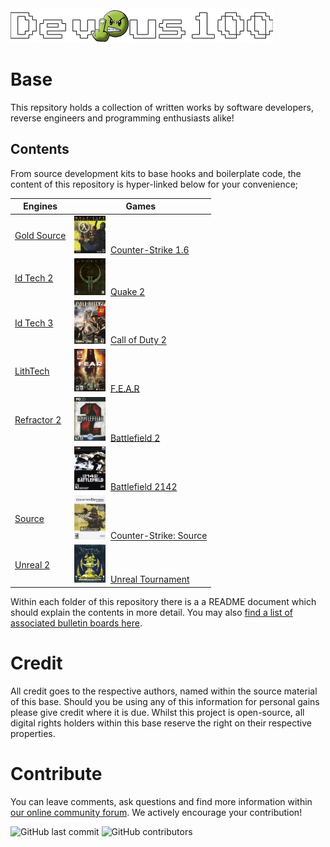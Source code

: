 <img src="/devious100.png" alt="Devious100.com" title="Devious100" width="420" height="55" />

# Base

This repsitory holds a collection of written works by software developers, reverse engineers and programming enthusiasts alike!

## Contents

From source development kits to base hooks and boilerplate code, the content of this repository is hyper-linked below for your convenience;

| Engines | Games |
|---------|-------|
| [Gold Source](https://github.com/devious100/base/tree/master/engines/gold-source) | <img src="engines/gold-source/counter-strike.jpg" alt="Counter-Strike: 1.6" title="Counter-Strike: 1.6 Box Art" width="50" />&nbsp; [Counter-Strike 1.6](https://github.com/devious100/base/tree/master/engines/gold-source/counter-strike) |
| [Id Tech 2](https://github.com/devious100/base/tree/master/engines/id-tech-2) | <img src="engines/id-tech-2/quake-2.jpg" alt="Quake 2 Box Art" title="Quake 2" width="50" />&nbsp; [Quake 2](https://github.com/devious100/base/tree/master/engines/id-tech-2/quake-2) |
| [Id Tech 3](https://github.com/devious100/base/tree/master/engines/id-tech-3) | <img src="engines/id-tech-3/call-of-duty-2.jpg" alt="Call of Duty 2" title="Call of Duty 2 Box Art" width="50" />&nbsp; [Call of Duty 2](https://github.com/devious100/base/tree/master/engines/id-tech-3/call-of-duty-2) |
| [LithTech](https://github.com/devious100/base/tree/master/engines/lithtech) | <img src="engines/lithtech/f-e-a-r.jpg" alt="F.E.A.R" title="F.E.A.R Box Art" width="50" />&nbsp; [F.E.A.R](https://github.com/devious100/base/tree/master/engines/lithtech/f-e-a-r) |
| [Refractor 2](https://github.com/devious100/base/tree/master/engines/refractor-2) | <img src="engines/refractor-2/battlefield-2.jpg" alt="Battlefield 2" title="Battlefield 2 Box Art" width="50" />&nbsp; [Battlefield 2](https://github.com/devious100/base/tree/master/engines/refractor-2/battlefield-2) |
|  | <img src="engines/refractor-2/battlefield-2142.jpg" alt="Battlefield 2142" title="Battlefield 2142 Box Art" width="50" />&nbsp; [Battlefield 2142](https://github.com/devious100/base/tree/master/engines/refractor-2/battlefield-2142) |
| [Source](https://github.com/devious100/base/tree/master/engines/source) | <img src="engines/source/counter-strike-source.jpg" alt="Counter-Strike: Source" title="Counter-Strike: Source Box Art" width="50" />&nbsp; [Counter-Strike: Source](https://github.com/devious100/base/tree/master/engines/source/counter-strike-source) |
| [Unreal 2](https://github.com/devious100/base/tree/master/engines/unreal-2) | <img src="engines/unreal-2/unreal-tournament.jpg" alt="Unreal Tournament" title="Unreal Tournament Box Art" width="50" />&nbsp; [Unreal Tournament](https://github.com/devious100/base/tree/master/engines/unreal-2/unreal-tournament) |

Within each folder of this repository there is a a README document which should explain the contents in more detail. You may also [find a list of associated bulletin boards here](https://devious100.com/forum/base). 

# Credit

All credit goes to the respective authors, named within the source material of this base. Should you be using any of this information for personal gains please give credit where it is due. Whilst this project is open-source, all digital rights holders within this base reserve the right on their respective properties.

# Contribute
You can leave comments, ask questions and find more information within [our online community forum](https://devious100.com). We actively encourage your contribution!

![GitHub last commit](https://img.shields.io/github/last-commit/devious100/base?style=flat-square) ![GitHub contributors](https://img.shields.io/github/contributors/devious100/base?style=flat-square)
